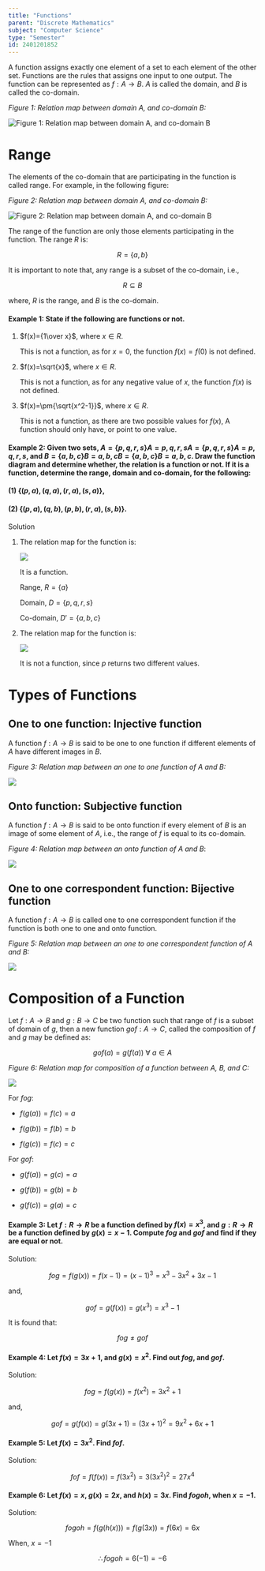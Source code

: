 ```yaml
---
title: "Functions"
parent: "Discrete Mathematics"
subject: "Computer Science"
type: "Semester"
id: 2401201852
---
```


A function assigns exactly one element of a set to each element of the other set. Functions are the rules that assigns one input to one output. The function can be represented as $f:A\to B$. $A$ is called the domain, and $B$ is called the co-domain.

_Figure 1: Relation map between domain $A$, and co-domain $B$:_

![Figure 1: Relation map between domain $A$, and co-domain $B$](/_data/2401201852-1.png)

# Range

The elements of the co-domain that are participating in the function is called range. For example, in the following figure:

_Figure 2: Relation map between domain $A$, and co-domain $B$:_

![Figure 2: Relation map between domain $A$, and co-domain $B$](/_data/2401201852-2.png)

The range of the function are only those elements participating in the function. The range $R$ is:

$$
R=\{a,b\}
$$

It is important to note that, any range is a subset of the co-domain, i.e.,

$$
R\subseteq B
$$

where, $R$ is the range, and $B$ is the co-domain.

#### Example 1: State if the following are functions or not.

1. $f(x)={1\over x}$, where $x\in R$.
   
   This is not a function, as for $x=0$, the function $f(x)=f(0)$ is not defined.

2. $f(x)=\sqrt{x}$, where $x\in R$.
   
   This is not a function, as for any negative value of $x$, the function $f(x)$ is not defined.

3. $f(x)=\pm{\sqrt{x^2-1}}$, where $x\in R$.
   
   This is not a function, as there are two possible values for $f(x)$, A function should only have, or point to one value.

#### Example 2: Given two sets, $A=\{p,q,r,s\}A={p,q,r,s}A=\{p,q,r,s\}A={p,q,r,s}$, and $B=\{a,b,c\}B={a,b,c}B=\{a,b,c\}B={a,b,c}$. Draw the function diagram and determine whether, the relation is a function or not. If it is a function, determine the range, domain and co-domain, for the following:

#### (1) $\{(p,a),(q,a),(r,a),(s,a)\}$,

#### (2) $\{(p,a),(q,b),(p,b),(r,a),(s,b)\}$.

Solution

1. The relation map for the function is:
   
   ![](/_data/2401201852-3.png)
   
   It is a function.
   
   Range, $R=\{a\}$
   
   Domain, $D=\{p,q,r,s\}$
   
   Co-domain, $D'=\{a,b,c\}$

2. The relation map for the function is:
   
   ![](/_data/2401201852-4.png)
   
   It is not a function, since $p$ returns two different values.

# Types of Functions

## One to one function: Injective function

A function $f:A\to B$ is said to be one to one function if different elements of $A$ have different images in $B$.

_Figure 3: Relation map between an one to one function of $A$ and $B$:_

![](/_data/2401201852-5.png)

## Onto function: Subjective function

A function $f:A\to B$ is said to be onto function if every element of $B$ is an image of some element of $A$, i.e., the range of $f$ is equal to its co-domain.

_Figure 4: Relation map between an onto function of $A$ and $B$_:

![](/_data/2401201852-6.png)

## One to one correspondent function: Bijective function

A function $f:A\to B$ is called one to one correspondent function if the function is both one to one and onto function.

_Figure 5: Relation map between an one to one correspondent function of $A$ and $B$:_

![](/_data/2401201852-7.png)

# Composition of a Function

Let $f:A\to B$ and $g:B\to C$ be two function such that range of $f$ is a subset of domain of $g$, then a new function $gof: A\to C$, called the composition of $f$ and $g$ may be defined as:

$$
gof(a)=g(f(a))\ \forall\  a\in A
$$

_Figure 6: Relation map for composition of a function between $A$, $B$, and $C$:_

![](/_data/2401201852-8.png)

For $fog$:

- $f(g(a))=f(c)=a$

- $f(g(b))=f(b)=b$

- $f(g(c))=f(c)=c$

For $gof$:

- $g(f(a))=g(c)=a$

- $g(f(b))=g(b)=b$

- $g(f(c))=g(a)=c$

#### Example 3: Let $f:R\to R$ be a function defined by $f(x)=x^3$, and $g:R\to R$ be a function defined by $g(x)=x-1$. Compute $fog$ and $gof$ and find if they are equal or not.

Solution:

$$
fog=f(g(x))=f(x-1)=(x-1)^3=x^3-3x^2+3x-1
$$

and,

$$
gof=g(f(x))=g(x^3)=x^3-1
$$

It is found that:

$$
fog\neq gof
$$

#### Example 4: Let $f(x)=3x+1$, and $g(x)=x^2$. Find out $fog$, and $gof$.

Solution:

$$
fog=f(g(x))=f(x^2)=3x^2+1
$$

and,

$$
gof=g(f(x))=g(3x+1)=(3x+1)^2=9x^2+6x+1
$$

#### Example 5: Let $f(x)=3x^2$. Find $fof$.

Solution:

$$
fof=f(f(x))=f(3x^2)=3(3x^2)^2=27x^4
$$

#### Example 6: Let $f(x)=x$, $g(x)=2x$, and $h(x)=3x$. Find $fogoh$, when $x=-1$.

Solution:

$$
fogoh=f(g(h(x)))=f(g(3x))=f(6x)=6x
$$

When, $x=-1$

$$
\therefore fogoh=6(-1)=-6
$$
